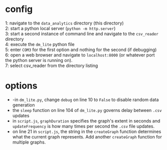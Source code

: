 # config

1: navigate to the `data_analytics` directory (this directory)<br>
2: start a python local server (`python -m http.server`)<br>
3: start a second instance of command line and navigate to the `csv_reader` directory<br>
4: execute the `dm_lite` python file<br>
5: enter `COM3` for the first option and nothing for the second (if debugging)<br>
6: open a web browser and navigate to `localhost:8000` (or whatever port the python server is running on).<br>
7: select csv_reader from the directory listing<br>

# options
- -in `dm_lite.py`, change `debug` on line 10 to `False` to disable random data generation<br>
- the `sleep` function on line 104 of `dm_lite.py` governs delay between `.csv` updates<br>
- in `script.js`, `graphDuration` specifies the graph's extent in seconds and `updateFrequency` is how many times per second the `.csv` file updates.<br>
- on line 21 in `script.js`, the string in the `createGraph` function determines what the current graph represents. Add another `createGraph` function for multiple graphs.